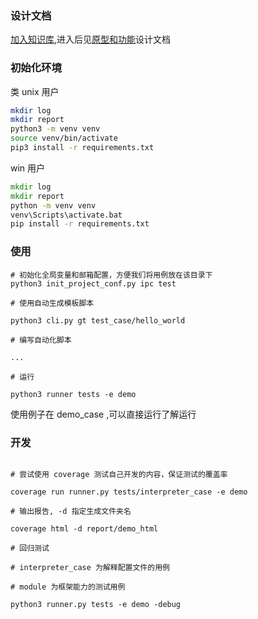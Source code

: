 ### 设计文档


[加入知识库](https://www.yuque.com/g/furnace/to7lba/collaborator/join?token=z491mBSt4Iyk4fhP#),进入后见[原型和功能](https://www.yuque.com/furnace/to7lba/cmgoyr)设计文档

### 初始化环境

类 unix 用户

```bash
mkdir log
mkdir report
python3 -m venv venv
source venv/bin/activate
pip3 install -r requirements.txt
```

win 用户

```bat
mkdir log
mkdir report
python -m venv venv
venv\Scripts\activate.bat
pip install -r requirements.txt
```

### 使用

```
# 初始化全局变量和邮箱配置，方便我们将用例放在该目录下
python3 init_project_conf.py ipc test

# 使用自动生成模板脚本

python3 cli.py gt test_case/hello_world

# 编写自动化脚本

...

# 运行

python3 runner tests -e demo

```

使用例子在 demo_case ,可以直接运行了解运行

### 开发

```

# 尝试使用 coverage 测试自己开发的内容，保证测试的覆盖率

coverage run runner.py tests/interpreter_case -e demo

# 输出报告, -d 指定生成文件夹名

coverage html -d report/demo_html

# 回归测试

# interpreter_case 为解释配置文件的用例

# module 为框架能力的测试用例

python3 runner.py tests -e demo -debug

```
